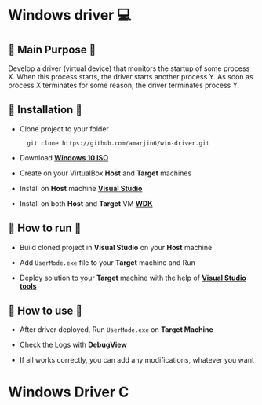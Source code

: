 # Windows driver 💻

## 📕 **Main Purpose** 📕

Develop a driver (virtual device) that monitors the startup of some process X. When this process starts, the driver starts another process Y. As soon as process X terminates for some reason, the driver terminates process Y.

## 📗 **Installation** 📗

* Clone project to your folder
  
        git clone https://github.com/amarjin6/win-driver.git

* Download [**Windows 10 ISO**](https://www.itechtics.com/?dl_id=133)
  
* Create on your VirtualBox **Host** and **Target** machines
  
* Install on **Host** machine [**Visual Studio**](ttps://download.visualstudio.microsoft.com/download/pr/1206a800-42a6-4dd5-8b7d-27ccca92e823/8958c61ec7143f12d457cc04bf40fdd97f837853da3b66f94276c88374d007fb/vs_Professional.exe)

* Install on both **Host** and **Target** VM [**WDK**]( https://go.microsoft.com/fwlink/?linkid=2085767
)
  
## 📘 **How to run** 📘

* Build cloned project in **Visual Studio** on your **Host** machine
  
* Add `UserMode.exe` file to your **Target** machine and Run
  
* Deploy solution to your **Target** machine with the help of [**Visual Studio tools**](https://learn.microsoft.com/en-us/windows-hardware/drivers/gettingstarted/writing-a-very-small-kmdf--driver)

## 📙 **How to use** 📙

* After driver deployed, Run `UserMode.exe` on **Target Machine**
  
* Check the Logs with [**DebugView**](https://learn.microsoft.com/en-us/sysinternals/downloads/debugview)
  
* If all works correctly, you can add any modifications, whatever you want

# Windows Driver C